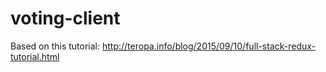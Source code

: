 # voting-client

Based on this tutorial: http://teropa.info/blog/2015/09/10/full-stack-redux-tutorial.html
